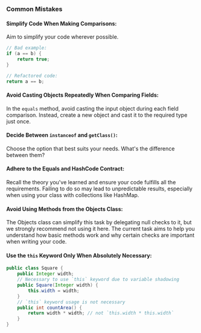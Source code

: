 ### Common Mistakes

#### Simplify Code When Making Comparisons:
Aim to simplify your code wherever possible.
```java
// Bad example:
if (a == b) {
    return true;
}

// Refactored code:
return a == b;
```

#### Avoid Casting Objects Repeatedly When Comparing Fields:
In the `equals` method, avoid casting the input object during each field comparison. Instead, create a new object and cast it to the required type just once.

#### Decide Between `instanceof` and `getClass()`:
Choose the option that best suits your needs. What's the difference between them?

#### Adhere to the Equals and HashCode Contract:
Recall the theory you've learned and ensure your code fulfills all the requirements. Failing to do so may lead to unpredictable results, especially when using your class with collections like HashMap.

#### Avoid Using Methods from the Objects Class:
The Objects class can simplify this task by delegating null checks to it, but we strongly recommend not using it here. The current task aims to help you understand how basic methods work and why certain checks are important when writing your code.

#### Use the `this` Keyword Only When Absolutely Necessary:
```java
public class Square {
    public Integer width;
    // Necessary to use `this` keyword due to variable shadowing
    public Square(Integer width) {
        this.width = width;
    }
    // `this` keyword usage is not necessary
    public int countArea() {
        return width * width; // not `this.width * this.width`
    }
}
```

